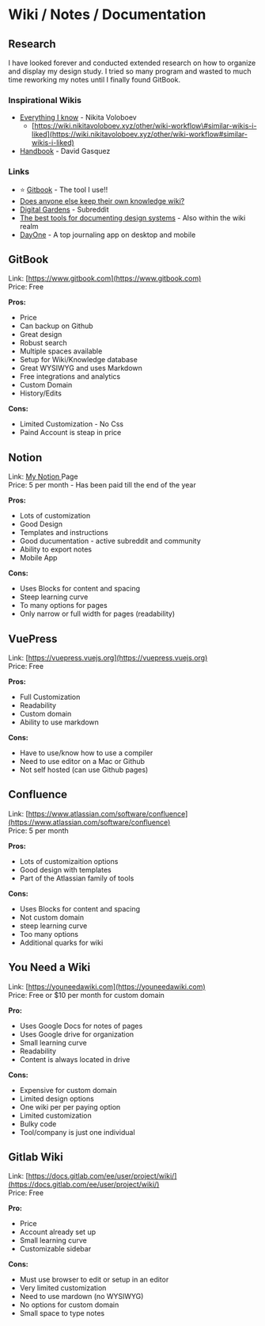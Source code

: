 # Wiki / Notes / Documentation

## Research

I have looked forever and conducted extended research on how to organize and display my design study. I tried so many program and wasted to much time reworking my notes until I finally found GitBook.

### Inspirational Wikis

* [Everything I know](https://wiki.nikitavoloboev.xyz) - Nikita Voloboev
  * [https://wiki.nikitavoloboev.xyz/other/wiki-workflow\#similar-wikis-i-liked](https://wiki.nikitavoloboev.xyz/other/wiki-workflow#similar-wikis-i-liked)
* [Handbook](https://github.com/davidgasquez/handbook) - David Gasquez

### Links

* ⭐ [Gitbook](https://www.gitbook.com) - The tool I use!!
* [Does anyone else keep their own knowledge wiki?](https://lobste.rs/s/ord0rg/does_anyone_else_keep_their_own_knowledge)
* [Digital Gardens](https://www.reddit.com/r/DigitalGardens/) - Subreddit
* [The best tools for documenting design systems](https://hike.one/update/the-best-tools-for-documenting-design-systems) - Also within the wiki realm
* [DayOne](https://dayoneapp.com) - A top journaling app on desktop and mobile



## GitBook

Link: [https://www.gitbook.com](https://www.gitbook.com)  
Price: Free

**Pros:**

* Price
* Can backup on Github
* Great design
* Robust search
* Multiple spaces available
* Setup for Wiki/Knowledge database
* Great WYSIWYG and uses Markdown
* Free integrations and analytics
* Custom Domain
* History/Edits

**Cons:**

* Limited Customization - No Css
* Paind Account is steap in price



## Notion 

Link: [My Notion ](https://www.notion.so/Design-Study-5b8b34e4a6524f4e8db07d0dcf3815e1)Page  
Price: 5 per month - Has been paid till the end of the year

**Pros:**

* Lots of customization
* Good Design
* Templates and instructions
* Good ducumentation - active subreddit and community
* Ability to export notes
* Mobile App

**Cons:**

* Uses Blocks for content and spacing
* Steep learning curve
* To many options for pages
* Only narrow or full width for pages \(readability\)



## VuePress 

Link: [https://vuepress.vuejs.org](https://vuepress.vuejs.org)  
Price: Free

**Pros:**

* Full Customization
* Readability
* Custom domain
* Ability to use markdown

**Cons:**

* Have to use/know how to use a compiler
* Need to use editor on a Mac or Github
* Not self hosted \(can use Github pages\)



## Confluence 

Link: [https://www.atlassian.com/software/confluence](https://www.atlassian.com/software/confluence)  
Price: 5 per month

**Pros:**

* Lots of customizaition options
* Good design with templates
* Part of the Atlassian family of tools

**Cons:**

* Uses Blocks for content and spacing
* Not custom domain
* steep learning curve
* Too many options
* Additional quarks for wiki



## You Need a Wiki 

Link: [https://youneedawiki.com](https://youneedawiki.com)  
Price: Free or $10 per month for custom domain

**Pro:**

* Uses Google Docs for notes of pages
* Uses Google drive for organization
* Small learning curve
* Readability
* Content is always located in drive

**Cons:**

* Expensive for custom domain
* Limited design options
* One wiki per per paying option
* Limited customization
* Bulky code
* Tool/company is just one individual



## Gitlab Wiki

Link: [https://docs.gitlab.com/ee/user/project/wiki/](https://docs.gitlab.com/ee/user/project/wiki/)  
Price: Free

**Pro:**

* Price
* Account already set up
* Small learning curve
* Customizable sidebar

**Cons:**

* Must use browser to edit or setup in an editor
* Very limited customization
* Need to use mardown \(no WYSIWYG\)
* No options for custom domain
* Small space to type notes

